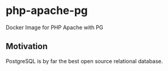 # php-apache-pg
Docker Image for PHP Apache with PG

## Motivation
PostgreSQL is by far the best open source relational database. 
